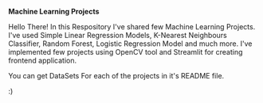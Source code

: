 **Machine Learning Projects**

Hello There! In this Respository I've shared few Machine Learning Projects. I've used Simple Linear Regression Models, K-Nearest Neighbours Classifier,
Random Forest, Logistic Regression Model and much more. I've implemented few projects using OpenCV tool and Streamlit for creating frontend application.

You can get DataSets For each of the projects in it's README file.

:)
